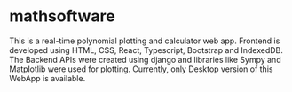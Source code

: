 # mathsoftware
This is a real-time polynomial plotting and calculator web app. Frontend is developed using HTML, CSS, React, Typescript, Bootstrap and IndexedDB. The Backend APIs were created using django and libraries like Sympy and Matplotlib were used for plotting. Currently, only Desktop version of this WebApp is available.
